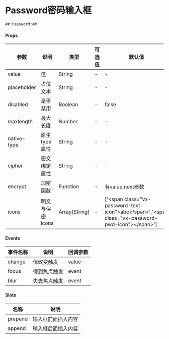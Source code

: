 # Password密码输入框

```
##:Password:##
```

#### Props
| 参数      | 说明    | 类型      | 可选值       | 默认值   |
|---------- |-------- |---------- |------------- |--------- |
| value     | 值   | String  |   -       |    -    |
| placeholder     | 占位文本   | String  |   -       |    -    |
| disabled     | 是否禁用   | Boolean  |   -       |    false    |
| maxlength     | 最大长度   | Number  |   -       |    -    |
| native-type     | 原生type属性   | String  |   -       |    -    |
| cipher     | 密文绑定属性   | String  |   -       |    -    |
| encrypt     | 加密函数   | Function  |   -       |    有value,next参数    |
| icons     |  明文与保密icons  | Array[String]  |   -       |    \['\<span class="vx-password-text-icon"\>abc\</span\>','\<span class="vx-password-pwd-icon"\>\</span\>'\]    |

#### Events
| 事件名称 | 说明 | 回调参数 |
|---------|--------|---------|
| change | 值改变触发 | value |
| focus | 得到焦点触发 | event |
| blur | 失去焦点触发 | event |

#### Slots
| 名称 | 说明 | 
|---------|--------|
| prepend | 输入框前面插入内容 |
| append | 输入框后面插入内容 |
